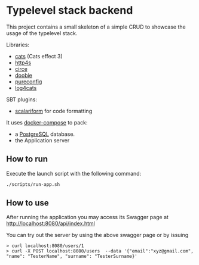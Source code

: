 # Typelevel stack backend

This project contains a small skeleton of a simple CRUD to showcase the usage of the typelevel stack. 

Libraries:
- [cats](https://typelevel.org/cats/) (Cats effect 3)
- [http4s](https://http4s.org/)
- [circe](https://circe.github.io/circe/)
- [doobie](https://tpolecat.github.io/doobie/)
- [pureconfig](https://pureconfig.github.io/)
- [log4cats](https://christopherdavenport.github.io/log4cats/)

[//]: # (- apache kafka)

SBT plugins:
- [scalariform](https://index.scala-lang.org/giabao/scalariform) for code formatting

It uses [docker-compose](https://docs.docker.com/compose/) to pack:
- a [PostgreSQL](https://www.postgresql.org/) database.
- the Application server

[//]: # (- an [Apache Kafka]&#40;https://kafka.apache.org/&#41; local instance.)

## How to run

Execute the launch script with the following command:
```bash
./scripts/run-app.sh
```

## How to use

After running the application you may access its Swagger page 
at [http://localhost:8080/api/index.html](http://localhost:8080/api/index.html)


You can try out the server by using the above swagger page or by issuing
```
> curl localhost:8080/users/1
> curl -X POST localhost:8080/users  --data '{"email":"xyz@gmail.com", "name": "TesterName", "surname": "TesterSurname}'
```
